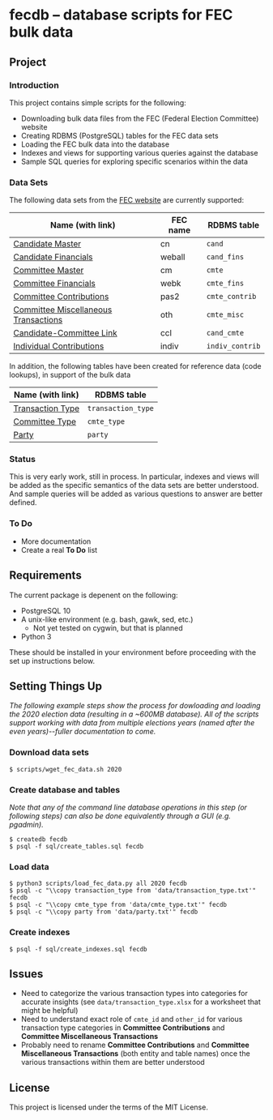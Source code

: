 # fecdb &ndash; database scripts for FEC bulk data #

## Project ##

### Introduction ###

This project contains simple scripts for the following:

* Downloading bulk data files from the FEC (Federal Election Committee) website
* Creating RDBMS (PostgreSQL) tables for the FEC data sets
* Loading the FEC bulk data into the database
* Indexes and views for supporting various queries against the database
* Sample SQL queries for exploring specific scenarios within the data

### Data Sets ###

The following data sets from the [FEC website][1] are currently supported:

| Name (with link) | FEC name | RDBMS table |
| --- | --- | --- |
| [Candidate Master][2] | cn | `cand` |
| [Candidate Financials][3] | weball | `cand_fins` |
| [Committee Master][4] | cm | `cmte` |
| [Committee Financials][5] | webk | `cmte_fins` |
| [Committee Contributions][6] | pas2 | `cmte_contrib` |
| [Committee Miscellaneous Transactions][7] | oth | `cmte_misc` |
| [Candidate-Committee Link][8] | ccl | `cand_cmte` |
| [Individual Contributions][9] | indiv | `indiv_contrib` |

In addition, the following tables have been created for reference data (code lookups), in support
of the bulk data

| Name (with link) | RDBMS table |
| --- | --- |
| [Transaction Type][10] | `transaction_type` |
| [Committee Type][11] | `cmte_type` |
| [Party][12] | `party` |

### Status ###

This is very early work, still in process.  In particular, indexes and views will be added as the specific semantics
of the data sets are better understood.  And sample queries will be added as various questions to answer are better
defined.

### To Do ###

* More documentation
* Create a real **To Do** list

## Requirements ##

The current package is depenent on the following:

* PostgreSQL 10
* A unix-like environment (e.g. bash, gawk, sed, etc.)
    * Not yet tested on cygwin, but that is planned
* Python 3

These should be installed in your environment before proceeding with the set up instructions below.

## Setting Things Up ##

*The following example steps show the process for dowloading and loading the 2020 election data (resulting in a ~600MB database).
All of the scripts support working with data from multiple elections years (named after the even years)--fuller documentation to
come.*

### Download data sets ###

    $ scripts/wget_fec_data.sh 2020

### Create database and tables ###

*Note that any of the command line database operations in this step (or following steps) can also be done equivalently
through a GUI (e.g. pgadmin).*

    $ createdb fecdb
    $ psql -f sql/create_tables.sql fecdb

### Load data ###

    $ python3 scripts/load_fec_data.py all 2020 fecdb
    $ psql -c "\\copy transaction_type from 'data/transaction_type.txt'" fecdb
    $ psql -c "\\copy cmte_type from 'data/cmte_type.txt'" fecdb
    $ psql -c "\\copy party from 'data/party.txt'" fecdb

### Create indexes ###

    $ psql -f sql/create_indexes.sql fecdb

## Issues ##

* Need to categorize the various transaction types into categories for accurate insights (see
  `data/transaction_type.xlsx` for a worksheet that might be helpful)
* Need to understand exact role of `cmte_id` and `other_id` for various transaction type
  categories in **Committee Contributions** and **Committee Miscellaneous Transactions**
* Probably need to rename **Committee Contributions** and **Committee Miscellaneous Transactions**
  (both entity and table names) once the various transactions within them are better understood

## License ##

This project is licensed under the terms of the MIT License.

[1]:  https://www.fec.gov/data/browse-data/?tab=bulk-data
[2]:  https://www.fec.gov/campaign-finance-data/candidate-master-file-description/
[3]:  https://www.fec.gov/campaign-finance-data/all-candidates-file-description/
[4]:  https://www.fec.gov/campaign-finance-data/committee-master-file-description/
[5]:  https://www.fec.gov/campaign-finance-data/pac-and-party-summary-file-description/
[6]:  https://www.fec.gov/campaign-finance-data/contributions-committees-candidates-file-description/
[7]:  https://www.fec.gov/campaign-finance-data/any-transaction-one-committee-another-file-description/
[8]:  https://www.fec.gov/campaign-finance-data/candidate-committee-linkage-file-description/
[9]:  https://www.fec.gov/campaign-finance-data/contributions-individuals-file-description/
[10]: https://www.fec.gov/campaign-finance-data/transaction-type-code-descriptions/
[11]: https://www.fec.gov/campaign-finance-data/committee-type-code-descriptions/
[12]: https://www.fec.gov/campaign-finance-data/party-code-descriptions/
